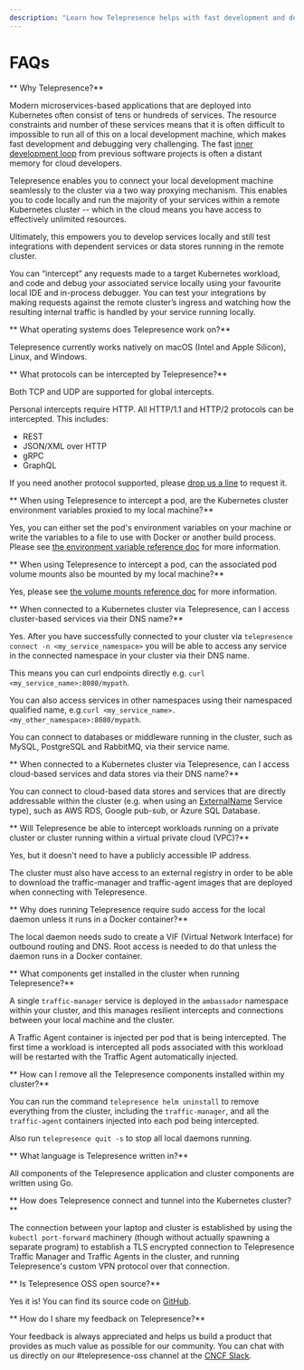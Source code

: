 ```yaml
---
description: "Learn how Telepresence helps with fast development and debugging in your Kubernetes cluster."
---
```


# FAQs

** Why Telepresence?**

Modern microservices-based applications that are deployed into Kubernetes often consist of tens or hundreds of services. The resource constraints and number of these services means that it is often difficult to impossible to run all of this on a local development machine, which makes fast development and debugging very challenging. The fast [inner development loop](concepts/devloop.md) from previous software projects is often a distant memory for cloud developers.

Telepresence enables you to connect your local development machine seamlessly to the cluster via a two way proxying mechanism. This enables you to code locally and run the majority of your services within a remote Kubernetes cluster -- which in the cloud means you have access to effectively unlimited resources.

Ultimately, this empowers you to develop services locally and still test integrations with dependent services or data stores running in the remote cluster.

You can “intercept” any requests made to a target Kubernetes workload, and code and debug your associated service locally using your favourite local IDE and in-process debugger. You can test your integrations by making requests against the remote cluster’s ingress and watching how the resulting internal traffic is handled by your service running locally.

** What operating systems does Telepresence work on?**

Telepresence currently works natively on macOS (Intel and Apple Silicon), Linux, and Windows.

** What protocols can be intercepted by Telepresence?**

Both TCP and UDP are supported for global intercepts.

Personal intercepts require HTTP. All HTTP/1.1 and HTTP/2 protocols can be intercepted. This includes:

- REST
- JSON/XML over HTTP
- gRPC
- GraphQL

If you need another protocol supported, please [drop us a line](https://github.com/telepresenceio/telepresence/issues/new?assignees=&labels=&projects=&template=Feature_request.md) to request it.

** When using Telepresence to intercept a pod, are the Kubernetes cluster environment variables proxied to my local machine?**

Yes, you can either set the pod's environment variables on your machine or write the variables to a file to use with Docker or another build process. Please see [the environment variable reference doc](reference/environment.md) for more information.

** When using Telepresence to intercept a pod, can the associated pod volume mounts also be mounted by my local machine?**

Yes, please see [the volume mounts reference doc](reference/volume.md) for more information.

** When connected to a Kubernetes cluster via Telepresence, can I access cluster-based services via their DNS name?**

Yes. After you have successfully connected to your cluster via `telepresence connect -n <my_service_namespace>` you will be able to access any service in the connected namespace in your cluster via their DNS name.

This means you can curl endpoints directly e.g. `curl <my_service_name>:8080/mypath`.

You can also access services in other namespaces using their namespaced qualified name, e.g.`curl <my_service_name>.<my_other_namespace>:8080/mypath`.

You can connect to databases or middleware running in the cluster, such as MySQL, PostgreSQL and RabbitMQ, via their service name.

** When connected to a Kubernetes cluster via Telepresence, can I access cloud-based services and data stores via their DNS name?**

You can connect to cloud-based data stores and services that are directly addressable within the cluster (e.g. when using an [ExternalName](https://kubernetes.io/docs/concepts/services-networking/service/#externalname) Service type), such as AWS RDS, Google pub-sub, or Azure SQL Database.




** Will Telepresence be able to intercept workloads running on a private cluster or cluster running within a virtual private cloud (VPC)?**

Yes, but it doesn't need to have a publicly accessible IP address.

The cluster must also have access to an external registry in order to be able to download the traffic-manager and traffic-agent images that are deployed when connecting with Telepresence.

** Why does running Telepresence require sudo access for the local daemon unless it runs in a Docker container?**

The local daemon needs sudo to create a VIF (Virtual Network Interface) for outbound routing and DNS. Root access is needed to do that unless the daemon runs in a Docker container.

** What components get installed in the cluster when running Telepresence?**

A single `traffic-manager` service is deployed in the `ambassador` namespace within your cluster, and this manages resilient intercepts and connections between your local machine and the cluster.

A Traffic Agent container is injected per pod that is being intercepted. The first time a workload is intercepted all pods associated with this workload will be restarted with the Traffic Agent automatically injected.

** How can I remove all the Telepresence components installed within my cluster?**

You can run the command `telepresence helm uninstall` to remove everything from the cluster, including the `traffic-manager`, and all the `traffic-agent` containers injected into each pod being intercepted.

Also run `telepresence quit -s` to stop all local daemons running.

** What language is Telepresence written in?**

All components of the Telepresence application and cluster components are written using Go.

** How does Telepresence connect and tunnel into the Kubernetes cluster?**

The connection between your laptop and cluster is established by using
the `kubectl port-forward` machinery (though without actually spawning
a separate program) to establish a TLS encrypted connection to Telepresence
Traffic Manager and Traffic Agents in the cluster, and running Telepresence's custom VPN
protocol over that connection.

<a name="idps"></a>

** Is Telepresence OSS open source?**

Yes it is! You can find its source code on [GitHub](https://github.com/telepresenceio/telepresence).

** How do I share my feedback on Telepresence?**

Your feedback is always appreciated and helps us build a product that provides as much value as possible for our community. You can chat with us directly on our #telepresence-oss channel at the [CNCF Slack](https://slack.cncf.io).

